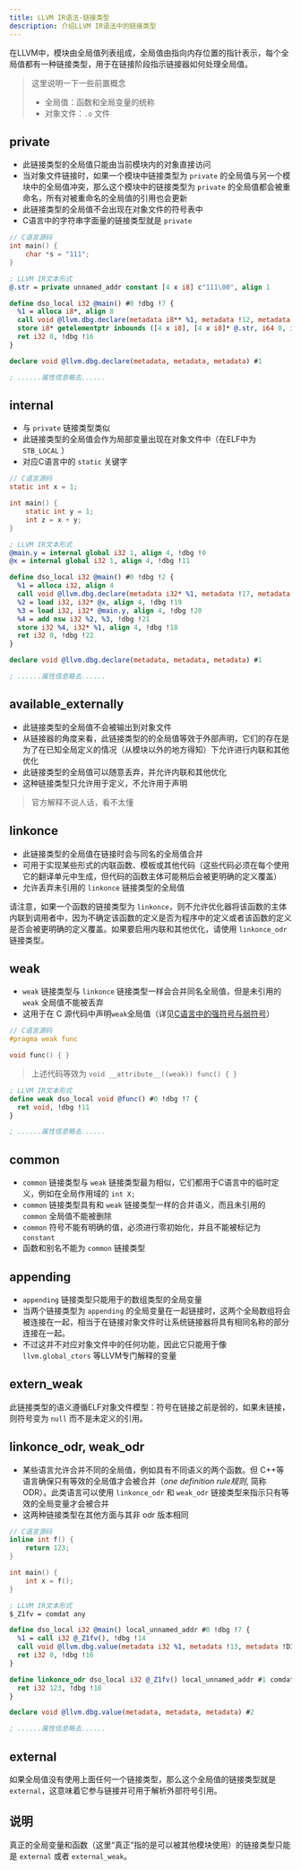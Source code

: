 ```yaml
---
title: LLVM IR语法-链接类型
description: 介绍LLVM IR语法中的链接类型
---
```


在LLVM中，模块由全局值列表组成，全局值由指向内存位置的指针表示，每个全局值都有一种链接类型，用于在链接阶段指示链接器如何处理全局值。

> 这里说明一下一些前置概念
> - 全局值：函数和全局变量的统称
> - 对象文件：`.o` 文件

## private
- 此链接类型的全局值只能由当前模块内的对象直接访问
- 当对象文件链接时，如果一个模块中链接类型为 `private` 的全局值与另一个模块中的全局值冲突，那么这个模块中的链接类型为 `private` 的全局值都会被重命名，所有对被重命名的全局值的引用也会更新
- 此链接类型的全局值不会出现在对象文件的符号表中
- C语言中的字符串字面量的链接类型就是 `private`

```c
// C语言源码
int main() {
    char *s = "111";
}
```
```llvm
; LLVM IR文本形式
@.str = private unnamed_addr constant [4 x i8] c"111\00", align 1

define dso_local i32 @main() #0 !dbg !7 {
  %1 = alloca i8*, align 8
  call void @llvm.dbg.declare(metadata i8** %1, metadata !12, metadata !DIExpression()), !dbg !15
  store i8* getelementptr inbounds ([4 x i8], [4 x i8]* @.str, i64 0, i64 0), i8** %1, align 8, !dbg !15
  ret i32 0, !dbg !16
}

declare void @llvm.dbg.declare(metadata, metadata, metadata) #1

; ......属性信息略去......
```

## internal
- 与 `private` 链接类型类似
- 此链接类型的全局值会作为局部变量出现在对象文件中（在ELF中为 `STB_LOCAL` ）
- 对应C语言中的 `static` 关键字

```c
// C语言源码
static int x = 1;

int main() {
    static int y = 1;
    int z = x + y;
}
```

```llvm
; LLVM IR文本形式
@main.y = internal global i32 1, align 4, !dbg !0
@x = internal global i32 1, align 4, !dbg !11

define dso_local i32 @main() #0 !dbg !2 {
  %1 = alloca i32, align 4
  call void @llvm.dbg.declare(metadata i32* %1, metadata !17, metadata !DIExpression()), !dbg !18
  %2 = load i32, i32* @x, align 4, !dbg !19
  %3 = load i32, i32* @main.y, align 4, !dbg !20
  %4 = add nsw i32 %2, %3, !dbg !21
  store i32 %4, i32* %1, align 4, !dbg !18
  ret i32 0, !dbg !22
}

declare void @llvm.dbg.declare(metadata, metadata, metadata) #1

; ......属性信息略去......
```

## available_externally

- 此链接类型的全局值不会被输出到对象文件
- 从链接器的角度来看，此链接类型的的全局值等效于外部声明，它们的存在是为了在已知全局定义的情况（从模块以外的地方得知）下允许进行内联和其他优化
- 此链接类型的全局值可以随意丢弃，并允许内联和其他优化
- 这种链接类型只允许用于定义，不允许用于声明

> 官方解释不说人话，看不太懂

## linkonce

- 此链接类型的全局值在链接时会与同名的全局值合并
- 可用于实现某些形式的内联函数、模板或其他代码（这些代码必须在每个使用它的翻译单元中生成，但代码的函数主体可能稍后会被更明确的定义覆盖）
- 允许丢弃未引用的 `linkonce` 链接类型的全局值

请注意，如果一个函数的链接类型为 `linkonce`，则不允许优化器将该函数的主体内联到调用者中，因为不确定该函数的定义是否为程序中的定义或者该函数的定义是否会被更明确的定义覆盖。如果要启用内联和其他优化，请使用 `linkonce_odr` 链接类型。
​
## weak

- `weak` 链接类型与 `linkonce` 链接类型一样会合并同名全局值，但是未引用的 `weak` 全局值不能被丢弃
- 这用于在 C 源代码中声明`weak`全局值（详见[C语言中的强符号与弱符号](https://blog.csdn.net/astrotycoon/article/details/8008629)）

```c
// C语言源码
#pragma weak func

void func() { }
```

> 上述代码等效为 `void __attribute__((weak)) func() { }`

```llvm
; LLVM IR文本形式
define weak dso_local void @func() #0 !dbg !7 {
  ret void, !dbg !11
}

; ......属性信息略去......
```

## common

- `common` 链接类型与 `weak` 链接类型最为相似，它们都用于C语言中的临时定义，例如在全局作用域的 `int X;` 
- `common` 链接类型具有和 `weak` 链接类型一样的合并语义，而且未引用的 `common` 全局值不能被删除
- `common` 符号不能有明确的值，必须进行零初始化，并且不能被标记为 `constant`
- 函数和别名不能为 `common` 链接类型

## appending

- `appending` 链接类型只能用于的数组类型的全局变量
-  当两个链接类型为 `appending` 的全局变量在一起链接时，这两个全局数组将会被连接在一起，相当于在链接对象文件时让系统链接器将具有相同名称的部分连接在一起。
- 不过这并不对应对象文件中的任何功能，因此它只能用于像 `llvm.global_ctors` 等LLVM专门解释的变量

## extern_weak
此链接类型的语义遵循ELF对象文件模型：符号在链接之前是弱的，如果未链接，则符号变为 `null` 而不是未定义的引用。

## linkonce_odr, weak_odr

- 某些语言允许合并不同的全局值，例如具有不同语义的两个函数。但 C++等语言确保只有等效的全局值才会被合并（*one definition rule规则*, 简称ODR）。此类语言可以使用 `linkonce_odr` 和 `weak_odr` 链接类型来指示只有等效的全局变量才会被合并
- 这两种链接类型在其他方面与其非 odr 版本相同

```c
// C语言源码
inline int f() {
    return 123;
}

int main() {
    int x = f();
}
```

```llvm
; LLVM IR文本形式
$_Z1fv = comdat any

define dso_local i32 @main() local_unnamed_addr #0 !dbg !7 {
  %1 = call i32 @_Z1fv(), !dbg !14
  call void @llvm.dbg.value(metadata i32 %1, metadata !13, metadata !DIExpression()), !dbg !15
  ret i32 0, !dbg !16
}

define linkonce_odr dso_local i32 @_Z1fv() local_unnamed_addr #1 comdat !dbg !17 {
  ret i32 123, !dbg !18
}

declare void @llvm.dbg.value(metadata, metadata, metadata) #2

; ......属性信息略去......
```
## external
如果全局值没有使用上面任何一个链接类型，那么这个全局值的链接类型就是 `external`，这意味着它参与链接并可用于解析外部符号引用。


## 说明
真正的全局变量和函数（这里“真正”指的是可以被其他模块使用）的链接类型只能是 `external` 或者 `external_weak`。
